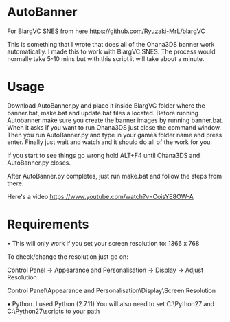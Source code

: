 # AutoBanner
For BlargVC SNES from here https://github.com/Ryuzaki-MrL/blargVC

This is something that I wrote that does all of the Ohana3DS banner work automatically. I made this to work with BlargVC SNES. The process would normally take 5-10 mins but with this script it will take about a minute.

# Usage
Download AutoBanner.py and place it inside BlargVC folder where the banner.bat, make.bat and update.bat files a located.
Before running Autobanner make sure you create the banner images by running banner.bat. When it asks if you want to run Ohana3DS just close the command window. Then you run AutoBanner.py and type in your games folder name and press enter. Finally just wait and watch and it should do all of the work for you.

If you start to see things go wrong hold ALT+F4 until Ohana3DS and AutoBanner.py closes.

After AutoBanner.py completes, just run make.bat and follow the steps from there.

Here's a video https://www.youtube.com/watch?v=CoisYE8OW-A

# Requirements
• This will only work if you set your screen resolution to: 1366 x 768

To check/change the resolution just go on:

Control Panel -> Appearance and Personalisation -> Display -> Adjust Resolution

Control Panel\Appearance and Personalisation\Display\Screen Resolution

• Python. I used Python (2.7.11)
You will also need to set C:\Python27 and C:\Python27\scripts to your path

